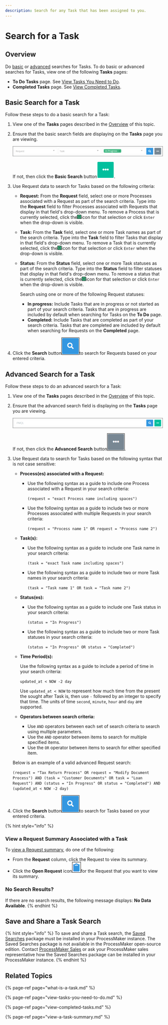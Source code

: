 ```yaml
---
description: Search for any Task that has been assigned to you.
---
```


# Search for a Task

## Overview

Do [basic](../requests/search-for-a-request.md#basic-search-for-a-request) or [advanced](../requests/search-for-a-request.md#advanced-search-for-a-request) searches for Tasks. To do basic or advanced searches for Tasks, view one of the following **Tasks** pages:

* **To Do Tasks** page. See [View Tasks You Need to Do](view-tasks-you-need-to-do.md#view-your-assigned-tasks).
* **Completed Tasks** page. See [View Completed Tasks](view-completed-tasks.md#view-completed-tasks).

## Basic Search for a Task

Follow these steps to do a basic search for a Task:

1. View one of the **Tasks** pages described in the [Overview](../requests/search-for-a-request.md#overview) of this topic.
2. Ensure that the basic search fields are displaying on the **Tasks** page you are viewing.  

   ![](../../.gitbook/assets/basic-task-search-tasks.png)

   If not, then click the **Basic Search** button![](../../.gitbook/assets/basic-search-button.gif).

3. Use Request data to search for Tasks based on the following criteria:
   * **Request:** From the **Request** field, select one or more Processes associated with a Request as part of the search criteria. Type into the **Request** field to filter Processes associated with Requests that display in that field's drop-down menu. To remove a Process that is currently selected, click the![](../../.gitbook/assets/remove-group-user-admin.png)icon for that selection or click `Enter` when the drop-down is visible.
   * **Task:** From the **Task** field, select one or more Task names as part of the search criteria. Type into the **Task** field to filter Tasks that display in that field's drop-down menu. To remove a Task that is currently selected, click the![](../../.gitbook/assets/remove-group-user-admin.png)icon for that selection or click `Enter` when the drop-down is visible.
   * **Status:** From the **Status** field, select one or more Task statuses as part of the search criteria. Type into the **Status** field to filter statuses that display in that field's drop-down menu. To remove a status that is currently selected, click the![](../../.gitbook/assets/remove-group-user-admin.png)icon for that selection or click `Enter` when the drop-down is visible.

     Search using one or more of the following Request statuses:

     * **In progress:** Include Tasks that are in progress or not started as part of your search criteria. Tasks that are in progress are included by default when searching for Tasks on the **To Do** page.
     * **Completed:** Include Tasks that are completed as part of your search criteria. Tasks that are completed are included by default when searching for Requests on the **Completed** page.
4. Click the **Search** button![](../../.gitbook/assets/request-task-search-button.png)to search for Requests based on your entered criteria.

## Advanced Search for a Task

Follow these steps to do an advanced search for a Task:

1. View one of the **Tasks** pages described in the [Overview](search-for-a-task.md#overview) of this topic.
2. Ensure that the advanced search field is displaying on the **Tasks** page you are viewing.  

   ![](../../.gitbook/assets/advanced-task-search-tasks.png)

   If not, then click the **Advanced Search** button![](../../.gitbook/assets/advanced-search-button.png).

3. Use Request data to search for Tasks based on the following syntax that is not case sensitive:

   * **Process\(es\) associated with a Request:**
     * Use the following syntax as a guide to include one Process associated with a Request in your search criteria:

       `(request = "exact Process name including spaces")`

     * Use the following syntax as a guide to include two or more Processes associated with multiple Requests in your search criteria:

       `(request = "Process name 1" OR request = "Process name 2")`
   * **Task\(s\):**
     * Use the following syntax as a guide to include one Task name in your search criteria:

       `(task = "exact Task name including spaces")`

     * Use the following syntax as a guide to include two or more Task names in your search criteria:

       `(task = "Task name 1" OR task = "Task name 2")`
   * **Status\(es\):**
     * Use the following syntax as a guide to include one Task status in your search criteria:

       `(status = "In Progress")`

     * Use the following syntax as a guide to include two or more Task statuses in your search criteria:

       `(status = "In Progress" OR status = "Completed")`
   * **Time Period\(s\):**

     Use the following syntax as a guide to include a period of time in your search criteria:

     `updated_at < NOW -2 day`

     Use `updated_at < NOW` to represent how much time from the present the sought after Task is, then use `-` followed by an integer to specify that time. The units of time `second`, `minute`, `hour` and `day` are supported.

   * **Operators between search criteria:**
     * Use `AND` operators between each set of search criteria to search using multiple parameters.
     * Use the `AND` operator between items to search for multiple specified items.
     * Use the `OR` operator between items to search for either specified item.

   Below is an example of a valid advanced Request search:

   `(request = "Tax Return Process" OR request = "Modify Document Process") AND (task = "Customer Documents" OR task = "Loan Request") AND (status = "In Progress" OR status = "Completed") AND (updated_at < NOW -2 day)`

4. Click the **Search** button![](../../.gitbook/assets/request-task-search-button.png)to search for Tasks based on your entered criteria.

{% hint style="info" %}
### View a Request Summary Associated with a Task <a id="view-information-about-a-request"></a>

To [view a Request summary](../requests/request-details/), do one of the following:

* From the **Request** column, click the Request to view its summary.
* Click the **Open Request** icon![](../../.gitbook/assets/open-request-icon-assigned-tasks.png)for the Request that you want to view its summary.

### No Search Results?

If there are no search results, the following message displays: **No Data Available**.
{% endhint %}

## Save and Share a Task Search

{% hint style="info" %}
To save and share a Task search, the [Saved Searches](../../package-development-distribution/package-a-connector/saved-searches-package.md) package must be installed in your ProcessMaker instance. The Saved Searches package is not available in the ProcessMaker open-source edition. Contact [ProcessMaker Sales](mailto:sales@processmaker.com) or ask your ProcessMaker sales representative how the Saved Searches package can be installed in your ProcessMaker instance.
{% endhint %}

## Related Topics

{% page-ref page="what-is-a-task.md" %}

{% page-ref page="view-tasks-you-need-to-do.md" %}

{% page-ref page="view-completed-tasks.md" %}

{% page-ref page="view-a-task-summary.md" %}

